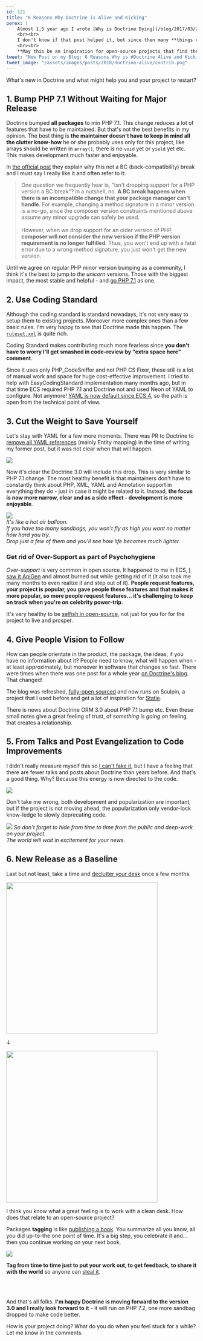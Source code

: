 ```yaml
---
id: 121
title: "6 Reasons Why Doctrine is Alive and Kicking"
perex: |
    Almost 1,5 year ago I wrote [Why is Doctrine Dying](/blog/2017/03/27/why-is-doctrine-dying/). I didn't use *dead*, because it's is just state of time being. Open-source projects - like people - tend to find themselves on the top, being stuck or struggling with the right path from time to time. It's a completely normal process of evolution.
    <br><br>
    I don't know if that post helped it, but since then many **things changed for better in Doctrine project**. Saying that this post deprecates my old view and celebrate changes.
    <br><br>
    **May this be an inspiration for open-source projects that find themselves stuck and the maintainers that find themselves unhappy**.
tweet: "New Post on my Blog: 6 Reasons Why is #Doctrine Alive and Kicking #orm #open-source #github #packagemanagement"
tweet_image: "/assets/images/posts/2018/doctrine-alive/contrib.png"
---
```


What's new in Doctrine and what might help you and your project to restart?

## 1. Bump PHP 7.1 Without Waiting for Major Release

Doctrine bumped **all packages** to min PHP 7.1. This change reduces a lot of features that have to be maintained. But that's not the best benefits in my opinion. The best thing is **the maintainer doesn't have to keep in mind all the clutter know-how** he or she probably uses only for this project, like arrays should be written in `array()`, there is no `void` yet or `yield` yet etc. This makes development much faster and enjoyable.

In [the official post](https://www.doctrine-project.org/2017/07/25/php-7.1-requirement-and-composer.html) they explain why this not a BC (back-compatibility) break and I must say I really like it and often refer to it:

<blockquote class="blockquote mt-5 mb-5">
    One question we frequently hear is, "isn't dropping support for a PHP version a BC break"? In a nutshell, no. <strong>A BC break happens when there is an incompatible change that your package manager can't handle</strong>. For example, changing a method signature in a minor version is a no-go, since the composer version constraints mentioned above assume any minor upgrade can safely be used.
    <br>
    <br>
However, when we drop support for an older version of PHP, <strong>composer will not consider the new version if the PHP version requirement is no longer fulfilled</strong>. Thus, you won't end up with a fatal error due to a wrong method signature, you just won't get the new version.
</blockquote>

Until we agree on regular PHP minor version bumping as a community, I think it's the best to jump to *the unicorn* versions. Those with the biggest impact, the most stable and helpful - and [go PHP 7.1](https://gophp71.org/) as one.

## 2. Use Coding Standard

Although the coding standard is standard nowadays, it's not very easy to setup them to existing projects. Moreover more complex ones than a few basic rules. I'm very happy to see that Doctrine made this happen. The [`ruleset.xml`](https://github.com/doctrine/coding-standard/blob/master/lib/Doctrine/ruleset.xml) is quite rich.

Coding Standard makes contributing much more fearless since **you don't have to worry I'll get smashed in code-review by "extra space here" comment**.

Since it uses only PHP_CodeSniffer and not PHP CS Fixer, these still is a lot of manual work and space for huge cost-effective improvement. I tried to help with EasyCodingStandard implementation many months ago, but in that time ECS required PHP 7.1 and Doctrine not and used Neon of YAML to configure. Not anymore! [YAML is now default since ECS 4](https://www.tomasvotruba.cz/blog/2018/03/26/new-in-easy-coding-standard-4-clean-symfony-standard-with-yaml-and-services/), so the path is open from the technical point of view.

## 3. Cut the Weight to Save Yourself

Let's stay with YAML for a few more moments. There was PR to Doctrine to [remove all YAML references](https://github.com/doctrine/doctrine2/pull/5932) (mainly Entity mapping) in the time of writing my former post, but it was not clear when that will happen.

<img src="/assets/images/posts/2018/doctrine-alive/yaml-drop.png" class="img-thumbnail">

Now it's clear the Doctrine 3.0 will include this drop. This is very similar to PHP 7.1 change. The most healthy benefit is that maintainers don't have to constantly think about PHP, XML, YAML and Annotation support in everything they do - just in case it might be related to it. Instead, **the focus is now more narrow, clear and as a side effect - development is more enjoyable**.

<div class="text-center">
    <img src="/assets/images/posts/2018/doctrine-alive/balloon.jpg" class="img-thumbnail">
    <br>
    <em>
        It's like a hot air balloon.<br>
        If you have too many sandbags, you won't fly as high you want no matter how hard you try.
        <br>
        Drop just a few of them and you'll see how life becomes much lighter.
    </em>
</div>

### Get rid of Over-Support as part of Psychohygiene

*Over-support* is very common in open source. It happened to me in ECS, [I saw it ApiGen](/blog/2017/09/04/how-apigen-survived-its-own-death/) and almost burned out while getting rid of it (it also took me many months to even realize it and step out of it). **People request features, your project is popular, you gave people these features and that makes it more popular, so more people request features... it's challenging to keep on track when you're on celebrity power-trip**.

It's very healthy to be [selfish in open-source](/blog/2018/06/21/open-source-is-selfish/), not just for you for for the project to live and prosper.

## 4. Give People Vision to Follow

How can people orientate in the product, the package, the ideas, if you have no information about it? People need to know, what will happen when - at least approximately, but moreover in software that changes so fast. There were times when there was one post for a whole year [on Doctrine's blog](https://www.doctrine-project.org/blog/). That changed!

The blog was refreshed, [fully-open sourced](https://github.com/doctrine/doctrine-website/) and now runs on Sculpin, a project that I used before and get a lot of inspiration for [Statie](https://www.statie.org/).

There is news about Doctrine ORM 3.0 about PHP 7.1 bump etc. Even these small notes give a great feeling of trust, of *something is going on* feeling, that creates a relationship.

## 5. From Talks and Post Evangelization to Code Improvements

I didn't really measure myself this so [I can't fake it](https://www.goodreads.com/quotes/300097-i-only-believe-in-statistics-that-i-doctored-myself), but I have a feeling that there are fewer talks and posts about Doctrine than years before. And that's a good thing. Why? Because this energy is now directed to the code.

<img src="/assets/images/posts/2018/doctrine-alive/contrib.png" class="img-thumbnail">

Don't take me wrong, both development and popularization are important, but if the project is not moving ahead, the popularization only vendor-lock know-ledge to slowly deprecating code.

<div class="text-center">
    <img src="/assets/images/posts/2018/doctrine-alive/hide.jpg" class="img-thumbnail">
    <em>
        So don't forget to hide from time to time from the public and deep-work on your project.<br>
        The world will wait in excitement for your news.
    </em>
</div>

## 6. New Release as a Baseline

Last but not least, take a time and [declutter your desk](http://how-to-stay-organized.blogspot.com/2011/08/declutter-desk.html) once a few months.

<img src="https://4.bp.blogspot.com/-uISp2pDSrTs/Tjr1Rr_07NI/AAAAAAAAAls/F3cq72YywMw/s320/computer-desk-before.JPG" width="400px" class="img-thumbnail">

↓

<img src="https://4.bp.blogspot.com/-W7YoCGWIlP4/Tjr1y2qZaxI/AAAAAAAAAlw/RWqZI7ECmfQ/s320/computer-desk-after.JPG" width="400px" class="img-thumbnail">

I think you know what a great feeling is to work with a clean desk. How does that relate to an open-source project?

Packages **tagging** is like [publishing a book](https://www.doctrine-project.org/2017/07/25/php-7.1-requirement-and-composer.html). You summarize all you know, all you did up-to-the one point of time. It's a big step, you celebrate it and... then you continue working on your next book.

<img src="/assets/images/posts/2018/doctrine-alive/packages.png" class="img-thumbnail">

**Tag from time to time just to put your work out, to get feedback, to share it with the world** so anyone can [steal it](/blog/2017/09/25/3-non-it-books-that-help-you-to-become-better-programmer/#steal-like-and-artist-by-austing-kleon).

<br><br>

And that's all folks. **I'm happy Doctrine is moving forward to the version 3.0 and I really look forward to it** - it will run on PHP 7.2, one more sandbag dropped to make code better.

How is your project doing? What do you do when you feel stuck for a while? Let me know in the comments.

